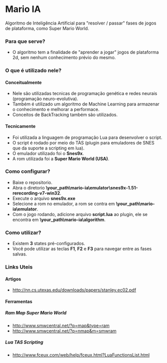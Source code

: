 # Mario IA #

Algoritmo de Inteligência Artificial para "resolver / passar" fases de jogos de plataforma, como Super Mario World.

### Para que serve? ###

* O algoritmo tem a finalidade de "aprender a jogar" jogos de plataforma 2d, sem nenhum conhecimento prévio do mesmo.

### O que é utilizado nele? ###

#### Conceitualmente ####
* Nele são utilizadas tecnicas de programação genética e redes neurais (programação neuro-evolutiva).
* Também é utilizado um algoritmo de Machine Learning para armazenar o conhecimento e melhorar a performace.
* Conceitos de BackTracking também são utilizados.

#### Tecnicamente ####
* Foi utilizada a linguagem de programação Lua para desenvolver o script.
* O script é rodado por meio do TAS (plugin para emuladores de SNES que da suporte a scripting em lua).
* O emulador utilizado foi o __Snes9x__.
* A rom utilizada foi a __Super Mario World (USA)__.
    
### Como configurar? ###

* Baixe o repositorio.
* Abra o diretorio __\your_path\mario-ia\emulator\snes9x-1.51-rerecording-v7-win32__.
* Execute o arquivo __snes9x.exe__
* Selecione a rom no emulador, a rom se contra em __\your_path\mario-ia\emulator__.
* Com o jogo rodando, adicione arquivo __script.lua__ ao plugin, ele se encontra em __\your_path\mario-ia\algorithm__.
 
### Como utilizar? ###

* Existem __3__ states pré-configurados.
* Você pode utilizar as teclas __F1__, __F2__ e __F3__ para navegar entre as fases salvas.


### Links Uteis ###

#### Artigos ####
* http://nn.cs.utexas.edu/downloads/papers/stanley.ec02.pdf

#### Ferramentas ####
##### Ram Map Super Mario World #####
* http://www.smwcentral.net/?p=map&type=ram
* http://www.smwcentral.net/?p=nmap&m=smwram

##### Lua TAS Scripting #####
* http://www.fceux.com/web/help/fceux.html?LuaFunctionsList.html
